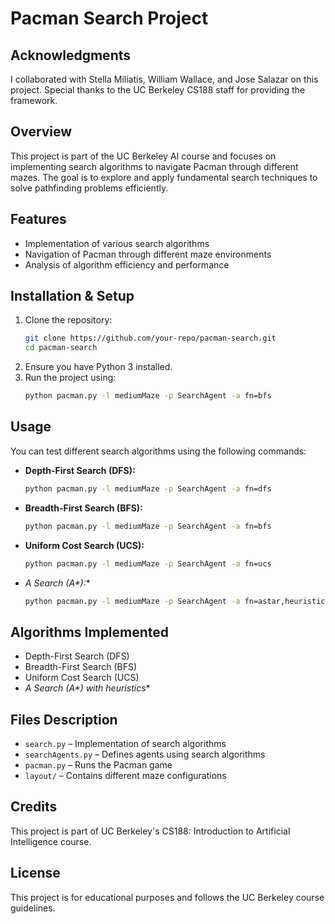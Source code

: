 # Pacman Search Project

## Acknowledgments
I collaborated with Stella Miliatis, William Wallace, and Jose Salazar on this project. Special thanks to the UC Berkeley CS188 staff for providing the framework.

## Overview
This project is part of the UC Berkeley AI course and focuses on implementing search algorithms to navigate Pacman through different mazes. The goal is to explore and apply fundamental search techniques to solve pathfinding problems efficiently.

## Features
- Implementation of various search algorithms
- Navigation of Pacman through different maze environments
- Analysis of algorithm efficiency and performance

## Installation & Setup
1. Clone the repository:
   ```sh
   git clone https://github.com/your-repo/pacman-search.git
   cd pacman-search
   ```
2. Ensure you have Python 3 installed.
3. Run the project using:
   ```sh
   python pacman.py -l mediumMaze -p SearchAgent -a fn=bfs
   ```

## Usage
You can test different search algorithms using the following commands:
- **Depth-First Search (DFS):**
  ```sh
  python pacman.py -l mediumMaze -p SearchAgent -a fn=dfs
  ```
- **Breadth-First Search (BFS):**
  ```sh
  python pacman.py -l mediumMaze -p SearchAgent -a fn=bfs
  ```
- **Uniform Cost Search (UCS):**
  ```sh
  python pacman.py -l mediumMaze -p SearchAgent -a fn=ucs
  ```
- **A* Search (A\*):**
  ```sh
  python pacman.py -l mediumMaze -p SearchAgent -a fn=astar,heuristic=manhattanHeuristic
  ```

## Algorithms Implemented
- Depth-First Search (DFS)
- Breadth-First Search (BFS)
- Uniform Cost Search (UCS)
- **A* Search (A\*) with heuristics**

## Files Description
- `search.py` – Implementation of search algorithms
- `searchAgents.py` – Defines agents using search algorithms
- `pacman.py` – Runs the Pacman game
- `layout/` – Contains different maze configurations

## Credits
This project is part of UC Berkeley's CS188: Introduction to Artificial Intelligence course.

## License
This project is for educational purposes and follows the UC Berkeley course guidelines.
